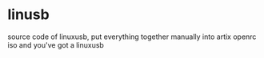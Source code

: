 # linusb
source code of linuxusb, put everything together manually into artix openrc iso and you've got a linuxusb
